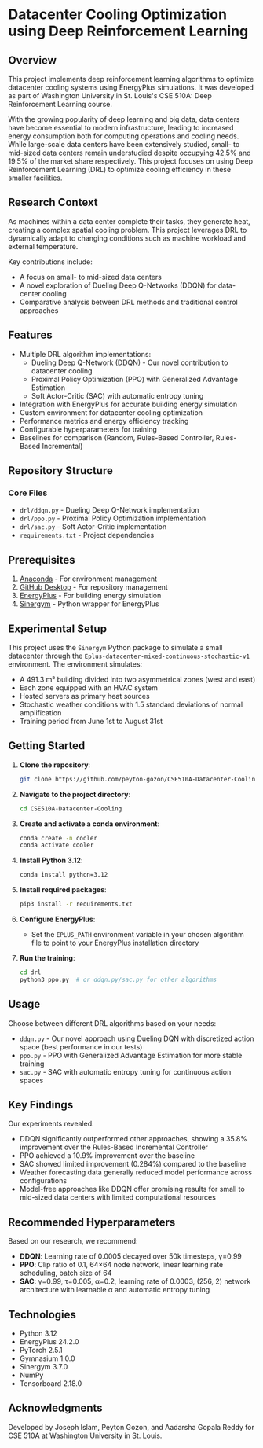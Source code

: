 # Datacenter Cooling Optimization using Deep Reinforcement Learning

## Overview

This project implements deep reinforcement learning algorithms to optimize datacenter cooling systems using EnergyPlus simulations. It was developed as part of Washington University in St. Louis's CSE 510A: Deep Reinforcement Learning course.

With the growing popularity of deep learning and big data, data centers have become essential to modern infrastructure, leading to increased energy consumption both for computing operations and cooling needs. While large-scale data centers have been extensively studied, small- to mid-sized data centers remain understudied despite occupying 42.5% and 19.5% of the market share respectively. This project focuses on using Deep Reinforcement Learning (DRL) to optimize cooling efficiency in these smaller facilities.

## Research Context

As machines within a data center complete their tasks, they generate heat, creating a complex spatial cooling problem. This project leverages DRL to dynamically adapt to changing conditions such as machine workload and external temperature.

Key contributions include:
- A focus on small- to mid-sized data centers
- A novel exploration of Dueling Deep Q-Networks (DDQN) for data-center cooling
- Comparative analysis between DRL methods and traditional control approaches

## Features

- Multiple DRL algorithm implementations:
  - Dueling Deep Q-Network (DDQN) - Our novel contribution to datacenter cooling
  - Proximal Policy Optimization (PPO) with Generalized Advantage Estimation
  - Soft Actor-Critic (SAC) with automatic entropy tuning
- Integration with EnergyPlus for accurate building energy simulation
- Custom environment for datacenter cooling optimization
- Performance metrics and energy efficiency tracking
- Configurable hyperparameters for training
- Baselines for comparison (Random, Rules-Based Controller, Rules-Based Incremental)

## Repository Structure

### Core Files
- `drl/ddqn.py` - Dueling Deep Q-Network implementation
- `drl/ppo.py` - Proximal Policy Optimization implementation
- `drl/sac.py` - Soft Actor-Critic implementation
- `requirements.txt` - Project dependencies

## Prerequisites

1. [Anaconda](https://www.anaconda.com/products/distribution) - For environment management
2. [GitHub Desktop](https://desktop.github.com/) - For repository management
3. [EnergyPlus](https://energyplus.net/downloads) - For building energy simulation
4. [Sinergym](https://github.com/ugr-sail/sinergym) - Python wrapper for EnergyPlus

## Experimental Setup

This project uses the `Sinergym` Python package to simulate a small datacenter through the `Eplus-datacenter-mixed-continuous-stochastic-v1` environment. The environment simulates:

- A 491.3 m² building divided into two asymmetrical zones (west and east)
- Each zone equipped with an HVAC system
- Hosted servers as primary heat sources
- Stochastic weather conditions with 1.5 standard deviations of normal amplification
- Training period from June 1st to August 31st

## Getting Started

1. **Clone the repository**:
   ```sh
   git clone https://github.com/peyton-gozon/CSE510A-Datacenter-Cooling
   ```

2. **Navigate to the project directory**:
   ```sh
   cd CSE510A-Datacenter-Cooling
   ```

3. **Create and activate a conda environment**:
   ```sh
   conda create -n cooler
   conda activate cooler
   ```

4. **Install Python 3.12**:
   ```sh
   conda install python=3.12
   ```

5. **Install required packages**:
   ```sh
   pip3 install -r requirements.txt
   ```

6. **Configure EnergyPlus**:
   - Set the `EPLUS_PATH` environment variable in your chosen algorithm file to point to your EnergyPlus installation directory

7. **Run the training**:
   ```sh
   cd drl
   python3 ppo.py  # or ddqn.py/sac.py for other algorithms
   ```

## Usage

Choose between different DRL algorithms based on your needs:
- `ddqn.py` - Our novel approach using Dueling DQN with discretized action space (best performance in our tests)
- `ppo.py` - PPO with Generalized Advantage Estimation for more stable training
- `sac.py` - SAC with automatic entropy tuning for continuous action spaces

## Key Findings

Our experiments revealed:

- DDQN significantly outperformed other approaches, showing a 35.8% improvement over the Rules-Based Incremental Controller
- PPO achieved a 10.9% improvement over the baseline
- SAC showed limited improvement (0.284%) compared to the baseline
- Weather forecasting data generally reduced model performance across configurations
- Model-free approaches like DDQN offer promising results for small to mid-sized data centers with limited computational resources

## Recommended Hyperparameters

Based on our research, we recommend:
- **DDQN**: Learning rate of 0.0005 decayed over 50k timesteps, γ=0.99
- **PPO**: Clip ratio of 0.1, 64×64 node network, linear learning rate scheduling, batch size of 64
- **SAC**: γ=0.99, τ=0.005, α=0.2, learning rate of 0.0003, (256, 2) network architecture with learnable α and automatic entropy tuning

## Technologies

- Python 3.12
- EnergyPlus 24.2.0
- PyTorch 2.5.1
- Gymnasium 1.0.0
- Sinergym 3.7.0
- NumPy
- Tensorboard 2.18.0

## Acknowledgments

Developed by Joseph Islam, Peyton Gozon, and Aadarsha Gopala Reddy for CSE 510A at Washington University in St. Louis.

